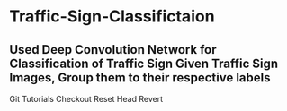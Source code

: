 # Traffic-Sign-Classifictaion
Used Deep Convolution Network for Classification of Traffic Sign
Given Traffic Sign Images, Group them to their respective labels
------
Git Tutorials
Checkout
Reset Head
Revert
